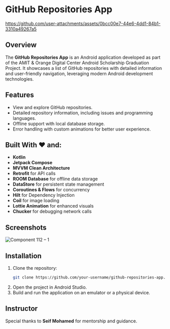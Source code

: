 # GitHub Repositories App  

https://github.com/user-attachments/assets/0bcc00e7-44e6-4dd1-84b1-3310a49267a5
## Overview  
The **GitHub Repositories App** is an Android application developed as part of the AMIT & Orange Digital Center Android Scholarship Graduation Project. It showcases a list of GitHub repositories with detailed information and user-friendly navigation, leveraging modern Android development technologies.

## Features  
- View and explore GitHub repositories.  
- Detailed repository information, including issues and programming languages.  
- Offline support with local database storage.  
- Error handling with custom animations for better user experience.

## Built With ❤️ and:  
- **Kotlin**  
- **Jetpack Compose**  
- **MVVM Clean Architecture**  
- **Retrofit** for API calls  
- **ROOM Database** for offline data storage  
- **DataStore** for persistent state management  
- **Coroutines & Flows** for concurrency  
- **Hilt** for Dependency Injection  
- **Coil** for image loading  
- **Lottie Animation** for enhanced visuals  
- **Chucker** for debugging network calls  

## Screenshots  
![Component 112 – 1](https://github.com/user-attachments/assets/61c25bd9-d0dc-477a-9ee0-82cdca108845)

## Installation  
1. Clone the repository:  
   ```bash  
   git clone https://github.com/your-username/github-repositories-app.git  
   ```  
2. Open the project in Android Studio.  
3. Build and run the application on an emulator or a physical device.  

## Instructor  
Special thanks to **Seif Mohamed** for mentorship and guidance.  

